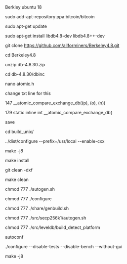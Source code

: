 Berkley ubuntu 18


sudo add-apt-repository ppa:bitcoin/bitcoin

sudo apt-get update

sudo apt-get install libdb4.8-dev libdb4.8++-dev

git clone https://github.com/allforminers/Berkeley4.8.git

cd Berkeley4.8

unzip db-4.8.30.zip

cd db-4.8.30/dbinc

nano atomic.h


change txt line for this

147 __atomic_compare_exchange_db((p), (o), (n)) 

179 static inline int __atomic_compare_exchange_db(

save

cd build_unix/

../dist/configure --prefix=/usr/local --enable-cxx

make -j8

make install



git clean -dxf

make clean

chmod 777 ./autogen.sh

chmod 777 ./configure

chmod 777 ./share/genbuild.sh

chmod 777 ./src/secp256k1/autogen.sh

chmod 777 ./src/leveldb/build_detect_platform

autoconf

./configure --disable-tests --disable-bench --without-gui

make -j8


